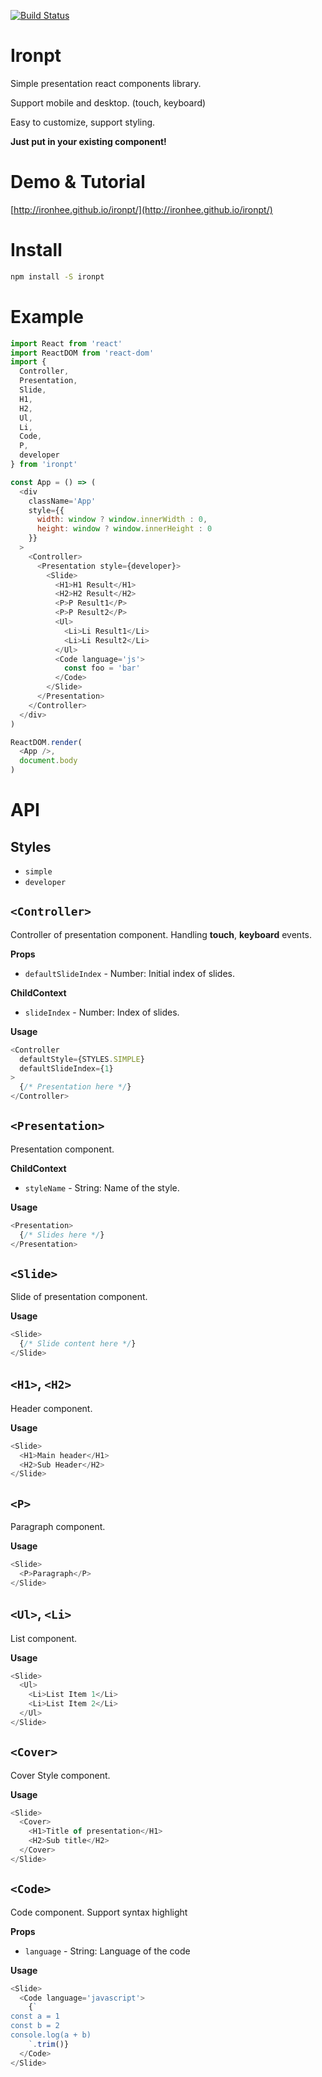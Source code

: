  [![Build Status](https://travis-ci.org/ironhee/ironpt.svg?branch=master)](https://travis-ci.org/ironhee/ironpt)

# Ironpt

Simple presentation react components library.

Support mobile and desktop. (touch, keyboard)

Easy to customize, support styling.

__Just put in your existing component!__

# Demo & Tutorial

[http://ironhee.github.io/ironpt/](http://ironhee.github.io/ironpt/)

# Install

```bash
npm install -S ironpt
```

# Example

```js
import React from 'react'
import ReactDOM from 'react-dom'
import {
  Controller,
  Presentation,
  Slide,
  H1,
  H2,
  Ul,
  Li,
  Code,
  P,
  developer
} from 'ironpt'

const App = () => (
  <div
    className='App'
    style={{
      width: window ? window.innerWidth : 0,
      height: window ? window.innerHeight : 0
    }}
  >
    <Controller>
      <Presentation style={developer}>
        <Slide>
          <H1>H1 Result</H1>
          <H2>H2 Result</H2>
          <P>P Result1</P>
          <P>P Result2</P>
          <Ul>
            <Li>Li Result1</Li>
            <Li>Li Result2</Li>
          </Ul>
          <Code language='js'>
            const foo = 'bar'
          </Code>
        </Slide>
      </Presentation>
    </Controller>
  </div>
)

ReactDOM.render(
  <App />,
  document.body
)
```

# API

## Styles

- `simple`
- `developer`

## `<Controller>`

Controller of presentation component.
Handling __touch__, __keyboard__ events.

__Props__
- `defaultSlideIndex` - Number: Initial index of slides.

__ChildContext__
- `slideIndex` - Number: Index of slides.

__Usage__

```js
<Controller
  defaultStyle={STYLES.SIMPLE}
  defaultSlideIndex={1}
>
  {/* Presentation here */}
</Controller>
```

## `<Presentation>`

Presentation component.

__ChildContext__
- `styleName` - String: Name of the style.

__Usage__

```js
<Presentation>
  {/* Slides here */}
</Presentation>
```

## `<Slide>`

Slide of presentation component.

__Usage__

```js
<Slide>
  {/* Slide content here */}
</Slide>
```

## `<H1>`, `<H2>`

Header component.

__Usage__

```js
<Slide>
  <H1>Main header</H1>
  <H2>Sub Header</H2>
</Slide>
```

## `<P>`

Paragraph component.

__Usage__

```js
<Slide>
  <P>Paragraph</P>
</Slide>
```

## `<Ul>`, `<Li>`

List component.

__Usage__

```js
<Slide>
  <Ul>
    <Li>List Item 1</Li>
    <Li>List Item 2</Li>
  </Ul>
</Slide>
```

## `<Cover>`

Cover Style component.

__Usage__

```js
<Slide>
  <Cover>
    <H1>Title of presentation</H1>
    <H2>Sub title</H2>
  </Cover>
</Slide>
```

## `<Code>`

Code component. Support syntax highlight


__Props__
- `language` - String: Language of the code

__Usage__

```js
<Slide>
  <Code language='javascript'>
    {`
const a = 1
const b = 2
console.log(a + b)
    `.trim()}
  </Code>
</Slide>
```
